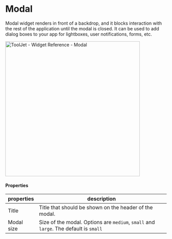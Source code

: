 # Modal

Modal widget renders in front of a backdrop, and it blocks interaction with the rest of the application until the modal is closed. It can be used to add dialog boxes to your app for lightboxes, user notifications, forms, etc.


<img class="screenshot-full" src="/img/widgets/modal/modal.gif" alt="ToolJet - Widget Reference - Modal" height="420"/>


#### Properties

| properties      | description |
| ----------- | ----------- |
| Title | Title that should be shown on the header of the modal.|
| Modal size| Size of the modal. Options are `medium`, `small` and `large`. The default is `small`|